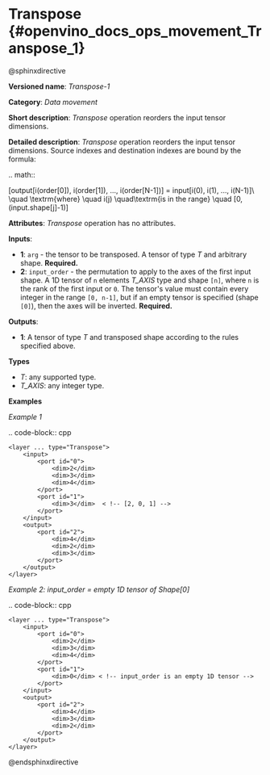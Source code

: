 # Transpose {#openvino_docs_ops_movement_Transpose_1}

@sphinxdirective

**Versioned name**: *Transpose-1*

**Category**: *Data movement*

**Short description**: *Transpose* operation reorders the input tensor dimensions.

**Detailed description**: *Transpose* operation reorders the input tensor dimensions. Source indexes and destination indexes are bound by the formula:

.. math::

   [output[i(order[0]), i(order[1]), ..., i(order[N-1])] = input[i(0), i(1), ..., i(N-1)]\\ \quad \textrm{where} \quad i(j) \quad\textrm{is in the range} \quad [0, (input.shape[j]-1)]


**Attributes**: *Transpose* operation has no attributes.

**Inputs**:

* **1**: ``arg`` - the tensor to be transposed. A tensor of type *T* and arbitrary shape. **Required.**
* **2**: ``input_order`` - the permutation to apply to the axes of the first input shape. A 1D tensor of ``n`` elements *T_AXIS* type and shape ``[n]``, where ``n`` is the rank of the first input or `0`. The tensor's value must contain every integer in the range ``[0, n-1]``, but if an empty tensor is specified (shape ``[0]``), then the axes will be inverted. **Required.**

**Outputs**:

*   **1**: A tensor of type *T* and transposed shape according to the rules specified above.

**Types**

* *T*: any supported type.
* *T_AXIS*: any integer type.


**Examples**

*Example 1*

.. code-block:: cpp 

    <layer ... type="Transpose">
        <input>
            <port id="0">
                <dim>2</dim>
                <dim>3</dim>
                <dim>4</dim>
            </port>
            <port id="1">
                <dim>3</dim>  < !-- [2, 0, 1] -->
            </port>
        </input>
        <output>
            <port id="2">
                <dim>4</dim>
                <dim>2</dim>
                <dim>3</dim>
            </port>
        </output>
    </layer>


*Example 2: input_order = empty 1D tensor of Shape[0]*

.. code-block:: cpp 

    <layer ... type="Transpose">
        <input>
            <port id="0">
                <dim>2</dim>
                <dim>3</dim>
                <dim>4</dim>
            </port>
            <port id="1">
                <dim>0</dim> < !-- input_order is an empty 1D tensor -->
            </port>
        </input>
        <output>
            <port id="2">
                <dim>4</dim>
                <dim>3</dim>
                <dim>2</dim>
            </port>
        </output>
    </layer>

@endsphinxdirective